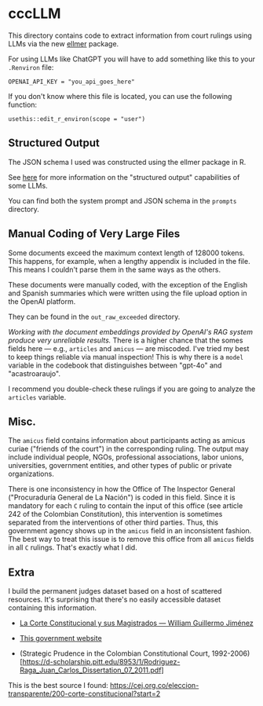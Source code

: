 # cccLLM

This directory contains code to extract information from court rulings using LLMs via the new [ellmer](https://ellmer.tidyverse.org/) package.

For using LLMs like ChatGPT you will have to add something like this to your `.Renviron` file:

```         
OPENAI_API_KEY = "you_api_goes_here"
```

If you don't know where this file is located, you can use the following function:

```         
usethis::edit_r_environ(scope = "user")
```

## Structured Output

The JSON schema I used was constructed using the ellmer package in R.

See [here](https://acastroaraujo.github.io/blog/posts/2025-03-17-llms-for-researchers/#structured-output) for more information on the "structured output" capabilities of some LLMs.

You can find both the system prompt and JSON schema in the `prompts` directory.

## Manual Coding of Very Large Files

Some documents exceed the maximum context length of 128000 tokens. This happens, for example, when a lengthy appendix is included in the file. This means I couldn't parse them in the same ways as the others.

These documents were manually coded, with the exception of the English and Spanish summaries which were written using the file upload option in the OpenAI platform.

They can be found in the `out_raw_exceeded` directory.

*Working with the document embeddings provided by OpenAI's RAG system produce very unreliable results.* There is a higher chance that the somes fields here — e.g., `articles` and `amicus` — are miscoded. I've tried my best to keep things reliable via manual inspection! This is why there is a `model` variable in the codebook that distinguishes between "gpt-4o" and "acastroaraujo".

I recommend you double-check these rulings if you are going to analyze the `articles` variable.

## Misc.

The `amicus` field contains information about participants acting as amicus curiae ("friends of the court") in the corresponding ruling. The output may include individual people, NGOs, professional associations, labor unions, universities, government entities, and other types of public or private organizations.

There is one inconsistency in how the Office of The Inspector General ("Procuraduría General de La Nación") is coded in this field. Since it is mandatory for each `C` ruling to contain the input of this office (see article 242 of the Colombian Constitution), this intervention is sometimes separated from the interventions of other third parties. Thus, this government agency shows up in the `amicus` field in an inconsistent fashion. The best way to treat this issue is to remove this office from all `amicus` fields in all `C` rulings. That's exactly what I did.

## Extra

I build the permanent judges dataset based on a host of scattered resources. It's surprising that there's no easily accessible dataset containing this information.

- [La Corte Constitucional y sus Magistrados — William Guillermo Jiménez](https://repository.unilibre.edu.co/bitstream/handle/10901/19670/Corte%20Constitucional%20y%20sus%20magistrados%20vr.%20digital%20(1).pdf)

- [This government website](https://www.ramajudicial.gov.co/web/corte-constitucional/portal/corporacion/magistrados/magistrados-anteriores)

- (Strategic Prudence in the Colombian Constitutional Court, 1992-2006)[https://d-scholarship.pitt.edu/8953/1/Rodriguez-Raga_Juan_Carlos_Dissertation_07_2011.pdf]

This is the best source I found: https://cej.org.co/eleccion-transparente/200-corte-constitucional?start=2